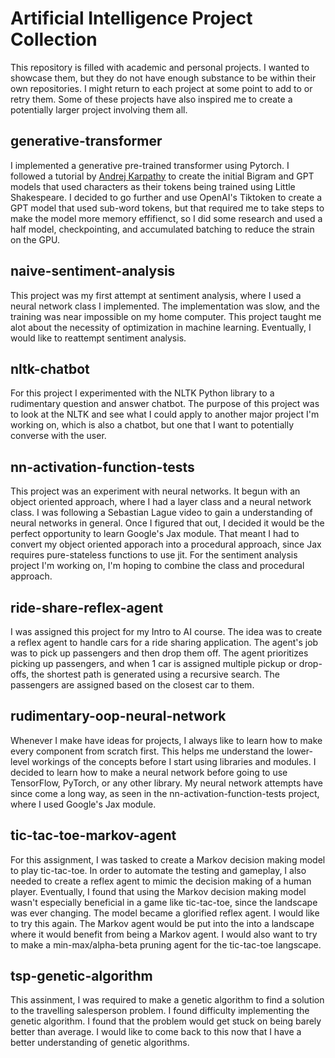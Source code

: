 # Artificial Intelligence Project Collection
This repository is filled with academic and personal projects. I wanted to showcase them, but they do not have enough substance to be within their own repositories. I might return to each project at some point to add to or retry them. Some of these projects have also inspired me to create a potentially larger project involving them all.

## generative-transformer
I implemented a generative pre-trained transformer using Pytorch. I followed a tutorial by [Andrej Karpathy](https://www.youtube.com/@AndrejKarpathy) to create the initial Bigram and GPT models that used characters as their tokens being trained using Little Shakespeare. I decided to go further and use OpenAI's Tiktoken to create a GPT model that used sub-word tokens, but that required me to take steps to make the model more memory effifienct, so I did some research and used a half model, checkpointing, and accumulated batching to reduce the strain on the GPU.

## naive-sentiment-analysis
This project was my first attempt at sentiment analysis, where I used a neural network class I implemented. The implementation was slow, and the training was near impossible on my home computer. This project taught me alot about the necessity of optimization in machine learning. Eventually, I would like to reattempt sentiment analysis.

## nltk-chatbot
For this project I experimented with the NLTK Python library to a rudimentary question and answer chatbot. The purpose of this project was to look at the NLTK and see what I could apply to another major project I'm working on, which is also a chatbot, but one that I want to potentially converse with the user.

## nn-activation-function-tests
This project was an experiment with neural networks. It begun with an object oriented approach, where I had a layer class and a neural network class. I was following a Sebastian Lague video to gain a understanding of neural networks in general. Once I figured that out, I decided it would be the perfect opportunity to learn Google's Jax module. That meant I had to convert my object oriented apporach into a procedural approach, since Jax requires pure-stateless functions to use jit. For the sentiment analysis project I'm working on, I'm hoping to combine the class and procedural approach.

## ride-share-reflex-agent
I was assigned this project for my Intro to AI course. The idea was to create a reflex agent to handle cars for a ride sharing application. The agent's job was to pick up passengers and then drop them off. The agent prioritizes picking up passengers, and when 1 car is assigned multiple pickup or drop-offs, the shortest path is generated using a recursive search. The passengers are assigned based on the closest car to them.

## rudimentary-oop-neural-network
Whenever I make have ideas for projects, I always like to learn how to make every component from scratch first. This helps me understand the lower-level workings of the concepts before I start using libraries and modules. I decided to learn how to make a neural network before going to use TensorFlow, PyTorch, or any other library. My neural network attempts have since come a long way, as seen in the nn-activation-function-tests project, where I used Google's Jax module. 

## tic-tac-toe-markov-agent
For this assignment, I was tasked to create a Markov decision making model to play tic-tac-toe. In order to automate the testing and gameplay, I also needed to create a reflex agent to mimic the decision making of a human player. Eventually, I found that using the Markov decision making model wasn't especially beneficial in a game like tic-tac-toe, since the landscape was ever changing. The model became a glorified reflex agent. I would like to try this again. The Markov agent would be put into the into a landscape where it would benefit from being a Markov agent. I would also want to try to make a min-max/alpha-beta pruning agent for the tic-tac-toe langscape.

## tsp-genetic-algorithm
This assinment, I was required to make a genetic algorithm to find a solution to the travelling salesperson problem. I found difficulty implementing the genetic algorithm. I found that the problem would get stuck on being barely better than average. I would like to come back to this now that I have a better understanding of genetic algorithms.
